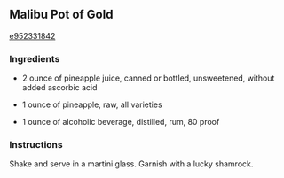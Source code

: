 ## Malibu Pot of Gold

[e952331842](http://www.food.com/recipe/malibu-pot-of-gold-309546)

### Ingredients

 - 2 ounce of pineapple juice, canned or bottled, unsweetened, without added ascorbic acid

 - 1 ounce of pineapple, raw, all varieties

 - 1 ounce of alcoholic beverage, distilled, rum, 80 proof

### Instructions

Shake and serve in a martini glass. Garnish with a lucky shamrock.